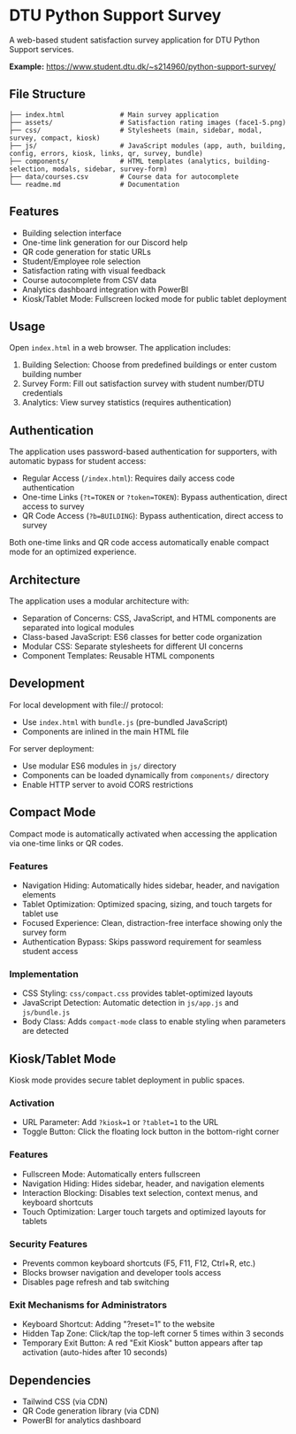 # DTU Python Support Survey

A web-based student satisfaction survey application for DTU Python Support services.

**Example:** https://www.student.dtu.dk/~s214960/python-support-survey/

## File Structure

```
├── index.html              # Main survey application
├── assets/                 # Satisfaction rating images (face1-5.png)
├── css/                    # Stylesheets (main, sidebar, modal, survey, compact, kiosk)
├── js/                     # JavaScript modules (app, auth, building, config, errors, kiosk, links, qr, survey, bundle)
├── components/             # HTML templates (analytics, building-selection, modals, sidebar, survey-form)
├── data/courses.csv        # Course data for autocomplete
└── readme.md               # Documentation
```

## Features

- Building selection interface
- One-time link generation for our Discord help
- QR code generation for static URLs
- Student/Employee role selection
- Satisfaction rating with visual feedback
- Course autocomplete from CSV data
- Analytics dashboard integration with PowerBI
- Kiosk/Tablet Mode: Fullscreen locked mode for public tablet deployment

## Usage

Open `index.html` in a web browser. The application includes:

1. Building Selection: Choose from predefined buildings or enter custom building number
2. Survey Form: Fill out satisfaction survey with student number/DTU credentials
3. Analytics: View survey statistics (requires authentication)

## Authentication

The application uses password-based authentication for supporters, with automatic bypass for student access:

- Regular Access (`/index.html`): Requires daily access code authentication
- One-time Links (`?t=TOKEN` or `?token=TOKEN`): Bypass authentication, direct access to survey
- QR Code Access (`?b=BUILDING`): Bypass authentication, direct access to survey

Both one-time links and QR code access automatically enable compact mode for an optimized experience.

## Architecture

The application uses a modular architecture with:

- Separation of Concerns: CSS, JavaScript, and HTML components are separated into logical modules
- Class-based JavaScript: ES6 classes for better code organization
- Modular CSS: Separate stylesheets for different UI concerns
- Component Templates: Reusable HTML components

## Development

For local development with file:// protocol:
- Use `index.html` with `bundle.js` (pre-bundled JavaScript)
- Components are inlined in the main HTML file

For server deployment:
- Use modular ES6 modules in `js/` directory
- Components can be loaded dynamically from `components/` directory
- Enable HTTP server to avoid CORS restrictions

## Compact Mode

Compact mode is automatically activated when accessing the application via one-time links or QR codes.

### Features

- Navigation Hiding: Automatically hides sidebar, header, and navigation elements
- Tablet Optimization: Optimized spacing, sizing, and touch targets for tablet use
- Focused Experience: Clean, distraction-free interface showing only the survey form
- Authentication Bypass: Skips password requirement for seamless student access

### Implementation

- CSS Styling: `css/compact.css` provides tablet-optimized layouts
- JavaScript Detection: Automatic detection in `js/app.js` and `js/bundle.js`
- Body Class: Adds `compact-mode` class to enable styling when parameters are detected

## Kiosk/Tablet Mode

Kiosk mode provides secure tablet deployment in public spaces.

### Activation

- URL Parameter: Add `?kiosk=1` or `?tablet=1` to the URL
- Toggle Button: Click the floating lock button in the bottom-right corner

### Features

- Fullscreen Mode: Automatically enters fullscreen
- Navigation Hiding: Hides sidebar, header, and navigation elements
- Interaction Blocking: Disables text selection, context menus, and keyboard shortcuts
- Touch Optimization: Larger touch targets and optimized layouts for tablets

### Security Features

- Prevents common keyboard shortcuts (F5, F11, F12, Ctrl+R, etc.)
- Blocks browser navigation and developer tools access
- Disables page refresh and tab switching
  
### Exit Mechanisms for Administrators

- Keyboard Shortcut: Adding "?reset=1" to the website
- Hidden Tap Zone: Click/tap the top-left corner 5 times within 3 seconds
- Temporary Exit Button: A red "Exit Kiosk" button appears after tap activation (auto-hides after 10 seconds)

## Dependencies

- Tailwind CSS (via CDN)
- QR Code generation library (via CDN)
- PowerBI for analytics dashboard

